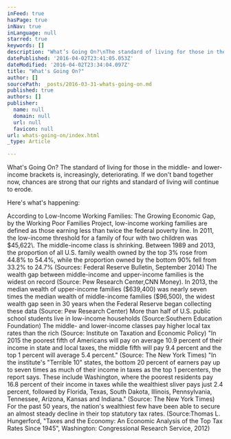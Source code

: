 ```yaml
---
inFeed: true
hasPage: true
inNav: true
inLanguage: null
starred: true
keywords: []
description: "What’s Going On?\nThe standard of living for those in the middle- and lower- income brackets is, increasingly, deteriorating. If we don’t band together now, chances are strong that our rights and standard of living will continue to erode.\_"
datePublished: '2016-04-02T23:41:05.053Z'
dateModified: '2016-04-02T23:34:04.097Z'
title: "What's Going On?"
author: []
sourcePath: _posts/2016-03-31-whats-going-on.md
published: true
authors: []
publisher:
  name: null
  domain: null
  url: null
  favicon: null
url: whats-going-on/index.html
_type: Article

---
```

What's Going On?
The standard of living for those in the middle- and lower- income brackets is, increasingly, deteriorating. If we don't band together now, chances are strong that our rights and standard of living will continue to erode. 

Here's what's happening: 

According to Low-Income Working Families: The Growing Economic Gap, by the Working Poor Families Project, low-income working families are defined as those earning less than twice the federal poverty line. In 2011, the low-income threshold for a family of four with two children was $45,622\.
The middle-income class is shrinking. Between 1989 and 2013, the proportion of all U.S. family wealth owned by the top 3% rose from 44.8% to 54.4%, while the proportion owned by the bottom 90% fell from 33.2% to 24.7% (Sources: Federal Reserve Bulletin, September 2014)
The wealth gap between middle-income and upper-income families is the widest on record (Source: Pew Research Center,CNN Money). In 2013, the median wealth of upper-income families ($639,400) was nearly seven times the median wealth of middle-income families ($96,500), the widest wealth gap seen in 30 years when the Federal Reserve began collecting these data (Source: Pew Research Center)
More than half of U.S. public school students live in low-income households (Source:Southern Education Foundation)
The middle- and lower-income classes pay higher local tax rates than the rich (Source: Institute on Taxation and Economic Policy)
"In 2015 the poorest fifth of Americans will pay on average 10.9 percent of their income in state and local taxes, the middle fifth will pay 9.4 percent and the top 1 percent will average 5.4 percent." (Source: The New York Times)
"In the institute's "Terrible 10" states, the bottom 20 percent of earners pay up to seven times as much of their income in taxes as the top 1 percenters, the report says. These include Washington, where the poorest residents pay 16.8 percent of their income in taxes while the wealthiest sliver pays just 2.4 percent, followed by Florida, Texas, South Dakota, Illinois, Pennsylvania, Tennessee, Arizona, Kansas and Indiana." (Source: The New York Times)
For the past 50 years, the nation's wealthiest few have been able to secure an almost steady decline in their top statutory tax rates. (Source:Thomas L. Hungerford, "Taxes and the Economy: An Economic Analysis of the Top Tax Rates Since 1945", Washington: Congressional Research Service, 2012)